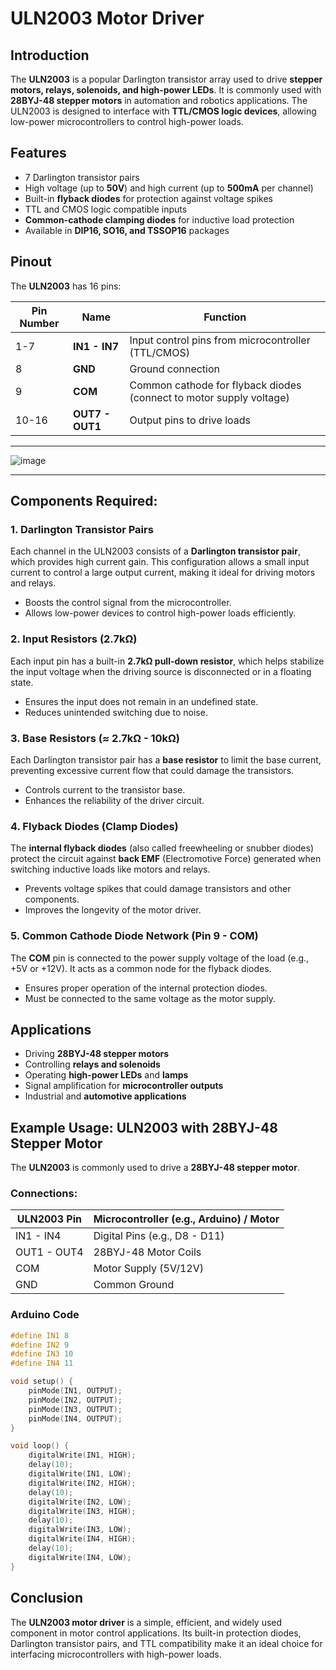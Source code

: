 # ULN2003 Motor Driver

## Introduction
The **ULN2003** is a popular Darlington transistor array used to drive **stepper motors, relays, solenoids, and high-power LEDs**. It is commonly used with **28BYJ-48 stepper motors** in automation and robotics applications. The ULN2003 is designed to interface with **TTL/CMOS logic devices**, allowing low-power microcontrollers to control high-power loads.

## Features
- 7 Darlington transistor pairs
- High voltage (up to **50V**) and high current (up to **500mA** per channel)
- Built-in **flyback diodes** for protection against voltage spikes
- TTL and CMOS logic compatible inputs
- **Common-cathode clamping diodes** for inductive load protection
- Available in **DIP16, SO16, and TSSOP16** packages

## Pinout
The **ULN2003** has 16 pins:

| Pin Number | Name        | Function |
|------------|------------|----------|
| 1-7        | **IN1 - IN7** | Input control pins from microcontroller (TTL/CMOS) |
| 8          | **GND**       | Ground connection |
| 9          | **COM**       | Common cathode for flyback diodes (connect to motor supply voltage) |
| 10-16     | **OUT7 - OUT1** | Output pins to drive loads |
---
![image](https://github.com/user-attachments/assets/23320022-0c57-4870-b044-12df05a76cd0)

---
## Components Required:

### 1. **Darlington Transistor Pairs**
Each channel in the ULN2003 consists of a **Darlington transistor pair**, which provides high current gain. This configuration allows a small input current to control a large output current, making it ideal for driving motors and relays.
- Boosts the control signal from the microcontroller.
- Allows low-power devices to control high-power loads efficiently.

### 2. **Input Resistors (2.7kΩ)**
Each input pin has a built-in **2.7kΩ pull-down resistor**, which helps stabilize the input voltage when the driving source is disconnected or in a floating state.
- Ensures the input does not remain in an undefined state.
- Reduces unintended switching due to noise.

### 3. **Base Resistors (≈ 2.7kΩ - 10kΩ)**
Each Darlington transistor pair has a **base resistor** to limit the base current, preventing excessive current flow that could damage the transistors.
- Controls current to the transistor base.
- Enhances the reliability of the driver circuit.

### 4. **Flyback Diodes (Clamp Diodes)**
The **internal flyback diodes** (also called freewheeling or snubber diodes) protect the circuit against **back EMF** (Electromotive Force) generated when switching inductive loads like motors and relays.
- Prevents voltage spikes that could damage transistors and other components.
- Improves the longevity of the motor driver.

### 5. **Common Cathode Diode Network (Pin 9 - COM)**
The **COM** pin is connected to the power supply voltage of the load (e.g., +5V or +12V). It acts as a common node for the flyback diodes.
- Ensures proper operation of the internal protection diodes.
- Must be connected to the same voltage as the motor supply.

## Applications
- Driving **28BYJ-48 stepper motors**
- Controlling **relays and solenoids**
- Operating **high-power LEDs** and **lamps**
- Signal amplification for **microcontroller outputs**
- Industrial and **automotive applications**

## Example Usage: ULN2003 with 28BYJ-48 Stepper Motor
The **ULN2003** is commonly used to drive a **28BYJ-48 stepper motor**. 

### Connections:
| **ULN2003 Pin** | **Microcontroller (e.g., Arduino) / Motor** |
|-----------------|--------------------------------|
| IN1 - IN4      | Digital Pins (e.g., D8 - D11) |
| OUT1 - OUT4    | 28BYJ-48 Motor Coils |
| COM            | Motor Supply (5V/12V) |
| GND            | Common Ground |

### Arduino Code 
```cpp
#define IN1 8
#define IN2 9
#define IN3 10
#define IN4 11

void setup() {
    pinMode(IN1, OUTPUT);
    pinMode(IN2, OUTPUT);
    pinMode(IN3, OUTPUT);
    pinMode(IN4, OUTPUT);
}

void loop() {
    digitalWrite(IN1, HIGH);
    delay(10);
    digitalWrite(IN1, LOW);
    digitalWrite(IN2, HIGH);
    delay(10);
    digitalWrite(IN2, LOW);
    digitalWrite(IN3, HIGH);
    delay(10);
    digitalWrite(IN3, LOW);
    digitalWrite(IN4, HIGH);
    delay(10);
    digitalWrite(IN4, LOW);
}
```

## Conclusion
The **ULN2003 motor driver** is a simple, efficient, and widely used component in motor control applications. Its built-in protection diodes, Darlington transistor pairs, and TTL compatibility make it an ideal choice for interfacing microcontrollers with high-power loads.

